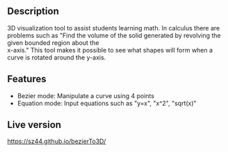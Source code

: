 ## Description
3D visualization tool to assist students learning math. In calculus there are problems such as "Find the volume of the solid generated by revolving the given bounded region about the  
x-axis." This tool makes it possible to see what shapes will form when a curve is rotated around the y-axis.

## Features
* Bezier mode: Manipulate a curve using 4 points
* Equation mode: Input equations such as "y=x", "x^2", "sqrt(x)"

## Live version
https://sz44.github.io/bezierTo3D/
